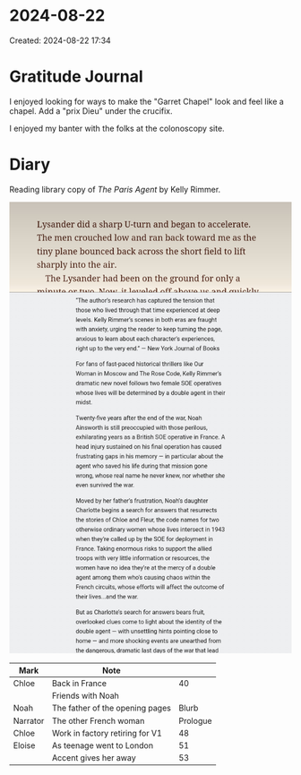 # 2024-08-22
Created: 2024-08-22 17:34

# Gratitude Journal 

I enjoyed looking for ways to make the "Garret Chapel" look and feel like a chapel. Add a "prix Dieu" under the crucifix.

I enjoyed my banter with the folks at the colonoscopy site. 

# Diary 

Reading library copy of *The Paris Agent* by Kelly Rimmer. 

![Paris Agent](Paris%20Agent.jpg)


| Mark     | Note                            |          |
| -------- | ------------------------------- | -------- |
| Chloe    | Back in France                  | 40       |
|          | Friends with Noah               |          |
| Noah     | The father of the opening pages | Blurb    |
| Narrator | The other French woman          | Prologue |
| Chloe    | Work in factory retiring for V1 | 48       |
| Eloise   | As teenage went to London       | 51       |
|          | Accent gives her away           | 53       |
